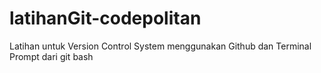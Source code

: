 # latihanGit-codepolitan

Latihan untuk Version Control System menggunakan Github dan Terminal Prompt dari git bash